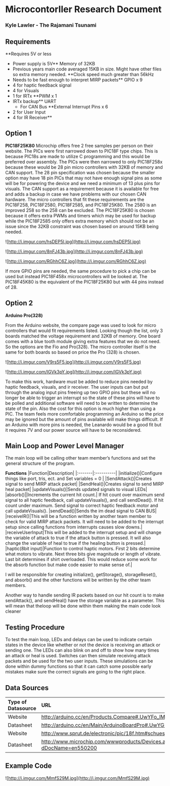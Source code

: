 # Microcontorller Research Document #
### Kyle Lawler - The Rajamani Tsunami ###



## Requirements ##
**Requires 5V or less
  * Power supply is 5V** Memory of 32KB
  * Previous years main code averaged 15KB in size. Might have other files so extra memory needed.
**Clock speed much greater than 56kHz
  * Needs to be fast enough to interpret MIRP packets** GPIO x 9
  * 4 for haptic feedback signal
  * 4 for Visuals
  * 1 for IRTx
**PWM x 1
  * IRTx backup** UART
    * For CAN Bus
**External Interrupt Pins x 6
  * 2 for User Input
  * 4 for IR Receiver**

## Option 1 ##
**PIC18F25K80**
Microchip offers free 2 free samples per person on their website.  The PICs were first narrowed down to PIC18F type chips. This is because PIC18s are made to utilize C programming and this would be preferred over assembly.  The PICs were then narrowed to only PIC18F258x because these would be 28 pin micro controllers with 32KB of memory and CAN support. The 28 pin specification was chosen because the smaller option may have 18 pin PICs that may not have enough signal pins as some will be for powering the device and we need a minimum of 13 plus pins for visuals. The CAN support as a requirement because it is available for free and adds a backup in case we have problems with our chosen CAN hardware.  The micro controllers that fit these requirements are the PIC18F258, PIC18F2580, PIC18F2585, and PIC18F25K80.  The 2580 is an improved 258 so the 258 can be excluded.  The PIC18F25K80 is chosen because it offers extra PWMs and timers which may be used for backup while the PIC18F2585 only offers extra memory which should not be an issue since the 32KB constraint was chosen based on around 15KB being needed.

![http://i.imgur.com/hsDEP5l.jpg](http://i.imgur.com/hsDEP5l.jpg)

![http://i.imgur.com/8nFJ43b.jpg](http://i.imgur.com/8nFJ43b.jpg)

![http://i.imgur.com/RGhhC6Z.jpg](http://i.imgur.com/RGhhC6Z.jpg)

If more GPIO pins are needed, the same procedure to pick a chip can be used but instead PIC18F458x microcontrollers will be looked at.  The PIC18F45K80 is the equivalent of the PIC18F25K80 but with 44 pins instead of 28.

## Option 2 ##
**Arduino Pro(328)**

From the Arduino website, the compare page was used to look for micro controllers that would fit requirements listed. Looking though the list, only 3 boards matched the voltage requirement and 32KB of memory. One board comes with a blue tooth module giving extra features that we do not need. So the options are the Fio and Pro(328). The micro controller itself is the same for both boards so based on price the Pro (328) is chosen.

![http://i.imgur.com/V9rs5F5.jpg](http://i.imgur.com/V9rs5F5.jpg)

![http://i.imgur.com/IGVk3pY.jpg](http://i.imgur.com/IGVk3pY.jpg)

To make this work, hardware must be added to reduce pins needed by haptic feedback, visuals, and ir receiver. The user inputs can but put through the analog input pins freeing up two GPIO pins but these will no longer be able to trigger an interrupt so the state of these pins will have to be polled and additional software will need to be written to determine the state of the pin. Also the cost for this option is much higher than using a PIC.  The team feels more comfortable programming an Arduino so the price may be ignored but the amount of pins available will make things difficult.  If an Arduino with more pins is needed, the Leanardo would be a good fit but it requires 7V and our power source will have to be reconsidered.

## Main Loop and Power Level Manager ##

The main loop will be calling other team member’s functions and set the general structure of the program.

**Functions**
|Function|Description|
|:-------|:----------|
|initialize()|Configure things like port, tris, ect. and Set variables = 0 |
|SendAttack()|Creates signal to send MIRP attack packet|
|SendHeal()|Creates signal to send MIRP heal packet|
|updateVisuals()|Sends updated signals to visual LEDs|
|absorb()||Increments the current hit count.|
If hit count over maximum send signal to all haptic feedback, call updateVisuals(), and call sendDead().
If hit count under maximum. Send signal to correct haptic feedback motor and call updateVisuals().
|sendDead()|Sends the im dead signal to CAN BUS|
|receiveIR()|This will be a function written by another team member to check for valid MIRP attack packets.  It will need to be added to the interrupt setup since calling functions from interrupts causes slow downs.|
|receiveUserInput|This will be added to the interrupt setup and will change the variable of attack to true if the attack button is pressed. It will also change the variable of heal to true if the healing button is pressed.|
|haptic(8bit input)|Function to control haptic motors. First 2 bits determine what motors to vibrate. Next three bits give magnitude or length of vibrate. Last bit determines if shirt overloaded. This would reduce some work for the absorb function but make code easier to make sense of.|

I will be responsible for creating initialize(), getStorage(), storageReset(), and absorb() and the other functions will be written by the other team members.

Another way to handle sending IR packets based on our hit count is to make sendAttack(), and sendHeal() have the storage variable as a parameter. This will mean that theloop will be done within them making the main code look cleaner

## Testing Procedure ##

To test the main loop, LEDs and delays can be used to indicate certain states in the device like whether or not the device is receiving an attack or sending one. The LEDs can also blink on and off to show how many times an attack or heal is used.  Switches can then simulate receiving attack packets and be used for the two user inputs. These simulations can be done within dummy functions so that it can catch some possible early mistakes make sure the correct signals are going to the right place.

## Data Sources ##

|Type of Datasource|URL|Used in Prototype?|
|:-----------------|:--|:-----------------|
|Website|http://arduino.cc/en/Products.Compare#.UwYFo_lMnU8|No|
|Datasheet|http://arduino.cc/en/Main/ArduinoBoardPro#.UwYGPvlMnU8|Yes|
|Website|http://www.sprut.de/electronic/pic/18f.htm#schuessel|No|
|Datasheet|http://www.microchip.com/wwwproducts/Devices.aspx?dDocName=en550200|Yes|

## Example Code ##

![http://i.imgur.com/MmfS29M.jpg](http://i.imgur.com/MmfS29M.jpg)
